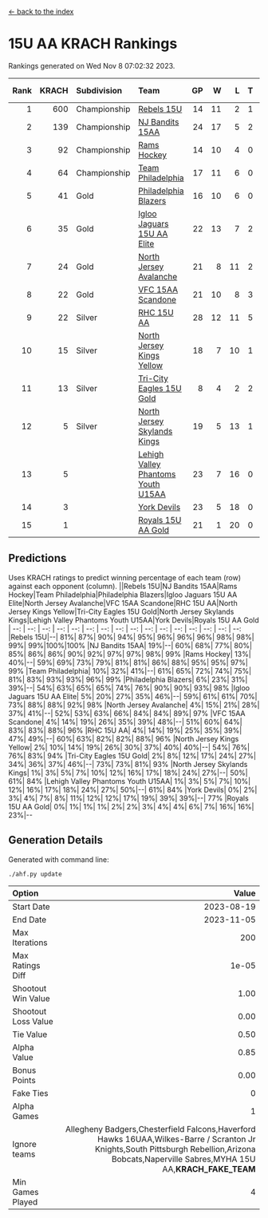 [<- back to the index](readme.md)
# 15U AA KRACH Rankings
Rankings generated on Wed Nov  8 07:02:32 2023.

Rank|KRACH|Subdivision|Team|GP|W|L|T|OTW|OTL|SoS|Exp Wins|Win Diff
---:|---:|:---|:---|---:|---:|---:|---:|---:|---:|---:|---:|---:
1|600|Championship|[Rebels 15U](https://gamesheetstats.com/seasons/3659/teams/140654/schedule)|14|11|2|1|0|1|613|12.3|-0.0
2|139|Championship|[NJ Bandits 15AA](https://gamesheetstats.com/seasons/3659/teams/140648/schedule)|24|17|5|2|0|1|101|18.9|0.0
3|92|Championship|[Rams Hockey](https://gamesheetstats.com/seasons/3659/teams/140653/schedule)|14|10|4|0|1|2|317|10.9|0.0
4|64|Championship|[Team Philadelphia](https://gamesheetstats.com/seasons/3659/teams/140657/schedule)|17|11|6|0|0|0|101|11.9|0.0
5|41|Gold|[Philadelphia Blazers](https://gamesheetstats.com/seasons/3659/teams/140652/schedule)|16|10|6|0|3|0|36|10.9|0.0
6|35|Gold|[Igloo Jaguars 15U AA Elite](https://gamesheetstats.com/seasons/3659/teams/140645/schedule)|22|13|7|2|1|0|29|14.9|0.0
7|24|Gold|[North Jersey Avalanche](https://gamesheetstats.com/seasons/3659/teams/140649/schedule)|21|8|11|2|2|0|268|9.9|0.0
8|22|Gold|[VFC 15AA Scandone](https://gamesheetstats.com/seasons/3659/teams/140659/schedule)|21|10|8|3|0|1|248|12.4|0.0
9|22|Silver|[RHC 15U AA](https://gamesheetstats.com/seasons/3659/teams/140655/schedule)|28|12|11|5|0|2|40|15.4|0.0
10|15|Silver|[North Jersey Kings Yellow](https://gamesheetstats.com/seasons/3659/teams/140650/schedule)|18|7|10|1|0|0|66|8.4|0.0
11|13|Silver|[Tri-City Eagles 15U Gold](https://gamesheetstats.com/seasons/3659/teams/140658/schedule)|8|4|2|2|0|0|11|5.9|0.0
12|5|Silver|[North Jersey Skylands Kings](https://gamesheetstats.com/seasons/3659/teams/140651/schedule)|19|5|13|1|0|1|59|6.4|0.0
13|5||[Lehigh Valley Phantoms Youth U15AA](https://gamesheetstats.com/seasons/3659/teams/140646/schedule)|23|7|16|0|0|0|23|7.9|0.0
14|3||[York Devils](https://gamesheetstats.com/seasons/3659/teams/140660/schedule)|23|5|18|0|1|2|54|5.9|0.0
15|1||[Royals 15U AA Gold](https://gamesheetstats.com/seasons/3659/teams/140656/schedule)|21|1|20|0|1|0|29|1.9|0.0

## Predictions
Uses KRACH ratings to predict winning percentage of each team (row) against each opponent (column).
||Rebels 15U|NJ Bandits 15AA|Rams Hockey|Team Philadelphia|Philadelphia Blazers|Igloo Jaguars 15U AA Elite|North Jersey Avalanche|VFC 15AA Scandone|RHC 15U AA|North Jersey Kings Yellow|Tri-City Eagles 15U Gold|North Jersey Skylands Kings|Lehigh Valley Phantoms Youth U15AA|York Devils|Royals 15U AA Gold
| --: | --: | --: | --: | --: | --: | --: | --: | --: | --: | --: | --: | --: | --: | --: | --: 
|Rebels 15U|--| 81%| 87%| 90%| 94%| 95%| 96%| 96%| 96%| 98%| 98%| 99%| 99%|100%|100%
|NJ Bandits 15AA| 19%|--| 60%| 68%| 77%| 80%| 85%| 86%| 86%| 90%| 92%| 97%| 97%| 98%| 99%
|Rams Hockey| 13%| 40%|--| 59%| 69%| 73%| 79%| 81%| 81%| 86%| 88%| 95%| 95%| 97%| 99%
|Team Philadelphia| 10%| 32%| 41%|--| 61%| 65%| 72%| 74%| 75%| 81%| 83%| 93%| 93%| 96%| 99%
|Philadelphia Blazers|  6%| 23%| 31%| 39%|--| 54%| 63%| 65%| 65%| 74%| 76%| 90%| 90%| 93%| 98%
|Igloo Jaguars 15U AA Elite|  5%| 20%| 27%| 35%| 46%|--| 59%| 61%| 61%| 70%| 73%| 88%| 88%| 92%| 98%
|North Jersey Avalanche|  4%| 15%| 21%| 28%| 37%| 41%|--| 52%| 53%| 63%| 66%| 84%| 84%| 89%| 97%
|VFC 15AA Scandone|  4%| 14%| 19%| 26%| 35%| 39%| 48%|--| 51%| 60%| 64%| 83%| 83%| 88%| 96%
|RHC 15U AA|  4%| 14%| 19%| 25%| 35%| 39%| 47%| 49%|--| 60%| 63%| 82%| 82%| 88%| 96%
|North Jersey Kings Yellow|  2%| 10%| 14%| 19%| 26%| 30%| 37%| 40%| 40%|--| 54%| 76%| 76%| 83%| 94%
|Tri-City Eagles 15U Gold|  2%|  8%| 12%| 17%| 24%| 27%| 34%| 36%| 37%| 46%|--| 73%| 73%| 81%| 93%
|North Jersey Skylands Kings|  1%|  3%|  5%|  7%| 10%| 12%| 16%| 17%| 18%| 24%| 27%|--| 50%| 61%| 84%
|Lehigh Valley Phantoms Youth U15AA|  1%|  3%|  5%|  7%| 10%| 12%| 16%| 17%| 18%| 24%| 27%| 50%|--| 61%| 84%
|York Devils|  0%|  2%|  3%|  4%|  7%|  8%| 11%| 12%| 12%| 17%| 19%| 39%| 39%|--| 77%
|Royals 15U AA Gold|  0%|  1%|  1%|  1%|  2%|  2%|  3%|  4%|  4%|  6%|  7%| 16%| 16%| 23%|--

## Generation Details

Generated with command line:
```
./ahf.py update
```

| Option | Value |
| :----- | ----: |
| Start Date | 2023-08-19 |
| End Date | 2023-11-05 |
| Max Iterations | 200 |
| Max Ratings Diff | 1e-05 |
| Shootout Win Value | 1.00 |
| Shootout Loss Value | 0.00 |
| Tie Value | 0.50 |
| Alpha Value | 0.85 |
| Bonus Points | 0.00 |
| Fake Ties | 0 |
| Alpha Games | 1 |
| Ignore teams | Allegheny Badgers,Chesterfield Falcons,Haverford Hawks 16UAA,Wilkes-Barre / Scranton Jr Knights,South Pittsburgh Rebellion,Arizona Bobcats,Naperville Sabres,MYHA 15U AA,__KRACH_FAKE_TEAM__ |
| Min Games Played | 4 |

